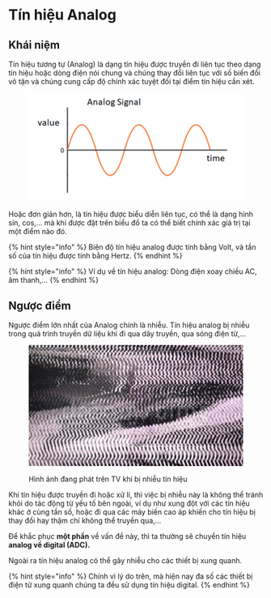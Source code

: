 # Tín hiệu Analog

## Khái niệm

Tín hiệu tương tự (Analog) là dạng tín hiệu được truyền đi liên tục theo dạng tín hiệu hoặc dòng điện nói chung và chúng thay đổi liên tục với số biến đổi vô tận và chúng cung cấp độ chính xác tuyệt đối tại điểm tín hiệu cần xét.

<figure><img src="../../../../.gitbook/assets/image.png" alt=""><figcaption></figcaption></figure>

Hoặc đơn giản hơn, là tín hiệu được biểu diễn liên tục, có thể là dạng hình sin, cos,… mà khi được đặt trên biểu đồ ta có thể biết chính xác giá trị tại một điểm nào đó.

{% hint style="info" %}
Biên độ tín hiệu analog được tính bằng Volt, và tần số của tín hiệu được tính bằng Hertz.
{% endhint %}

{% hint style="info" %}
Ví dụ về tín hiệu analog: Dòng điện xoay chiều AC, âm thanh,…
{% endhint %}

## Ngược điểm

Ngược điểm lớn nhất của Analog chính là nhiễu. Tín hiệu analog bị nhiễu trong quá trình truyền dữ liệu khi đi qua dây truyền, qua sóng điện từ,…

<figure><img src="../../../../.gitbook/assets/image (1).png" alt=""><figcaption><p>Hình ảnh đang phát trên TV khi bị nhiễu tín hiệu</p></figcaption></figure>

Khi tín hiệu được truyền đi hoặc xử lí, thì việc bị nhiễu này là không thể tránh khỏi do tác động từ yếu tố bên ngoài, ví dụ như xung đột với các tín hiệu khác ở cùng tần số, hoặc đi qua các máy biến cao áp khiến cho tín hiệu bị thay đổi hay thậm chí không thể truyền qua,…

Để khắc phục **một phần** về vấn đề này, thì ta thường sẽ chuyển tín hiệu **analog về digital (ADC).**

Ngoài ra tín hiệu analog có thể gây nhiễu cho các thiết bị xung quanh.

{% hint style="info" %}
Chính vì lý do trên, mà hiện nay đa số các thiết bị điện tử xung quanh chúng ta đều sử dụng tín hiệu digital.
{% endhint %}

